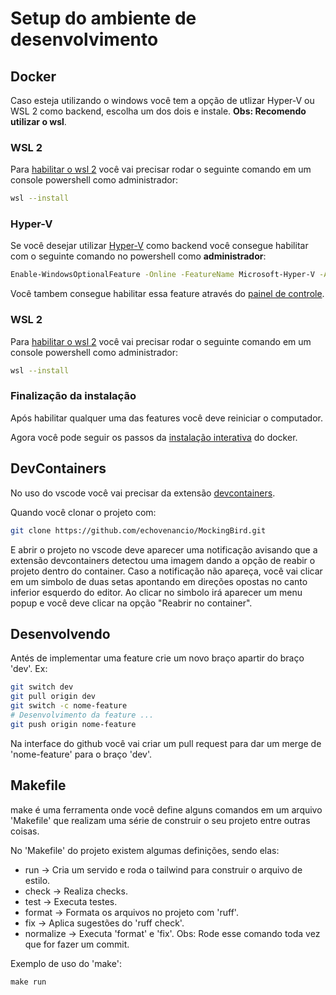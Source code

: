 # Setup do ambiente de desenvolvimento

## Docker

Caso esteja utilizando o windows você tem a opção de utlizar Hyper-V ou WSL 2 como backend, escolha um dos dois e instale.
__Obs: Recomendo utilizar o wsl__. 

### WSL 2

Para [habilitar o wsl 2](https://learn.microsoft.com/en-us/windows/wsl/install)
você vai precisar rodar o seguinte comando em um console powershell como administrador:
```bash
wsl --install
```

### Hyper-V

Se você desejar utilizar [Hyper-V](https://learn.microsoft.com/pt-br/virtualization/hyper-v-on-windows/quick-start/enable-hyper-v)
como backend você consegue habilitar com o seguinte comando no powershell como __administrador__:
```bash
Enable-WindowsOptionalFeature -Online -FeatureName Microsoft-Hyper-V -All
```

Você tambem consegue habilitar essa feature através do [painel de controle](https://learn.microsoft.com/pt-br/virtualization/hyper-v-on-windows/quick-start/enable-hyper-v#enable-the-hyper-v-role-through-settings).

### WSL 2

Para [habilitar o wsl 2](https://learn.microsoft.com/en-us/windows/wsl/install)
você vai precisar rodar o seguinte comando em um console powershell como administrador:
```bash
wsl --install
```

### Finalização da instalação

Após habilitar qualquer uma das features você deve reiniciar o computador.

Agora você pode seguir os passos da [instalação interativa](https://docs.docker.com/desktop/install/windows-install/#install-interactively) do docker.

## DevContainers

No uso do vscode você vai precisar da extensão [devcontainers](https://marketplace.visualstudio.com/items?itemName=ms-vscode-remote.remote-containers).

Quando você clonar o projeto com:
```bash
git clone https://github.com/echovenancio/MockingBird.git
```
E abrir o projeto no vscode deve aparecer uma notificação avisando que a extensão devcontainers
detectou uma imagem dando a opção de reabir o projeto dentro do container.
Caso a notificação não apareça, você vai clicar em um simbolo de duas setas apontando em
direções opostas no canto inferior esquerdo do editor. Ao clicar no simbolo irá aparecer um menu
popup e você deve clicar na opção "Reabrir no container".

## Desenvolvendo

Antés de implementar uma feature crie um novo braço apartir do braço 'dev'. Ex:
```bash
git switch dev
git pull origin dev
git switch -c nome-feature
# Desenvolvimento da feature ...
git push origin nome-feature
```

Na interface do github você vai criar um pull request para dar um merge de 'nome-feature' para
o braço 'dev'.

## Makefile

make é uma ferramenta onde você define alguns comandos em um arquivo 'Makefile' que realizam uma
série de construir o seu projeto entre outras coisas.

No 'Makefile' do projeto existem algumas definições, sendo elas:
- run -> Cria um servido e roda o tailwind para construir o arquivo de estilo.
- check -> Realiza checks.
- test -> Executa testes.
- format -> Formata os arquivos no projeto com 'ruff'.
- fix -> Aplica sugestões do 'ruff check'.
- normalize -> Executa 'format' e 'fix'. Obs: Rode esse comando toda vez que for fazer um commit.

Exemplo de uso do 'make':
```
make run
```
